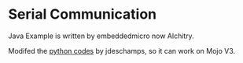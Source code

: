 # Serial Communication

Java Example is written by embeddedmicro now Alchitry. 

Modifed the [python codes](https://github.com/jdeschamps/MicroFPGA/tree/master/MicroFPGA-Py) by jdeschamps, so it can work on Mojo V3.
